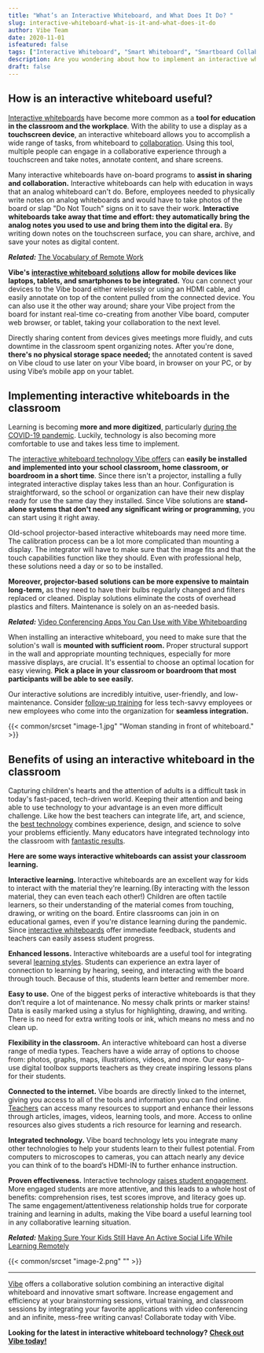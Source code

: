 ```yaml
---
title: "What’s an Interactive Whiteboard, and What Does It Do? "
slug: interactive-whiteboard-what-is-it-and-what-does-it-do
author: Vibe Team
date: 2020-11-01
isfeatured: false
tags: ["Interactive Whiteboard", "Smart Whiteboard", "Smartboard Collaboration"]
description: Are you wondering about how to implement an interactive whiteboard?  Check out our guide on interactive whiteboards.
draft: false
---
```



## How is an interactive whiteboard useful? 

[Interactive whiteboards](https://vibe.us/hardware/) have become more common as a **tool for education in the classroom and the workplace**. With the ability to use a display as a **touchscreen device**, an interactive whiteboard allows you to accomplish a wide range of tasks, from whiteboard to [collaboration](https://www.eztalks.com/whiteboard/benefits-of-interactive-whiteboards-in-the-classroom.html). Using this tool, multiple people can engage in a collaborative experience through a touchscreen and take notes, annotate content, and share screens.

Many interactive whiteboards have on-board programs to **assist in sharing and collaboration.** Interactive whiteboards can help with education in ways that an analog whiteboard can't do. Before, employees needed to physically write notes on analog whiteboards and would have to take photos of the board or slap "Do Not Touch" signs on it to save their work. **Interactive whiteboards take away that time and effort: they automatically bring the analog notes you used to use and bring them into the digital era.** By writing down notes on the touchscreen surface, you can share, archive, and save your notes as digital content.

***Related:*** [The Vocabulary of Remote Work](https://vibe.us/blog/the-vocabulary-of-remote-work/)

**Vibe's** [**interactive whiteboard solutions**](https://vibe.us/software/) **allow for mobile devices like laptops, tablets, and smartphones to be integrated.** You can connect your devices to the Vibe board either wirelessly or using an HDMI cable, and easily annotate on top of the content pulled from the connected device. You can also use it the other way around; share your Vibe project from the board for instant real-time co-creating from another Vibe board, computer web browser, or tablet, taking your collaboration to the next level.

Directly sharing content from devices gives meetings more fluidly, and cuts downtime in the classroom spent organizing notes. After you're done, **there's no physical storage space needed;** the annotated content is saved on Vibe cloud to use later on your Vibe board, in browser on your PC, or by using Vibe’s mobile app on your tablet.


## Implementing interactive whiteboards in the classroom 

Learning is becoming **more and more digitized**, particularly [during the COVID-19 pandemic](https://www.weforum.org/agenda/2020/04/coronavirus-education-global-covid19-online-digital-learning/). Luckily, technology is also becoming more comfortable to use and takes less time to implement. 

The [interactive whiteboard technology Vibe offers](https://vibe.us/android-app-store/) can **easily be installed and implemented into your school classroom, home classroom, or boardroom in a short time**. Since there isn't a projector, installing a fully integrated interactive display takes less than an hour. Configuration is straightforward, so the school or organization can have their new display ready for use the same day they installed. Since Vibe solutions are **stand-alone systems that don't need any significant wiring or programming**, you can start using it right away.

Old-school projector-based interactive whiteboards may need more time. The calibration process can be a lot more complicated than mounting a display. The integrator will have to make sure that the image fits and that the touch capabilities function like they should. Even with professional help, these solutions need a day or so to be installed.

**Moreover, projector-based solutions can be more expensive to maintain long-term,** as they need to have their bulbs regularly changed and filters replaced or cleaned. Display solutions eliminate the costs of overhead plastics and filters. Maintenance is solely on an as-needed basis.
 
***Related:*** [Video Conferencing Apps You Can Use with Vibe Whiteboarding](https://vibe.us/blog/video-conferencing-apps-with-whiteboard/)

When installing an interactive whiteboard, you need to make sure that the solution's wall is **mounted with sufficient room.** Proper structural support in the wall and appropriate mounting techniques, especially for more massive displays, are crucial. It's essential to choose an optimal location for easy viewing. **Pick a place in your classroom or boardroom that most participants will be able to see easily.**

Our interactive solutions are incredibly intuitive, user-friendly, and low-maintenance. Consider [follow-up training](https://www.hrexchangenetwork.com/learning/news/7-stats-that-prove-training-value) for less tech-savvy employees or new employees who come into the organization for **seamless integration.** 

{{< common/srcset "image-1.jpg" "Woman standing in front of whiteboard." >}}

## Benefits of using an interactive whiteboard in the classroom

Capturing children's hearts and the attention of adults is a difficult task in today's fast-paced, tech-driven world. Keeping their attention and being able to use technology to your advantage is an even more difficult challenge. Like how the best teachers can integrate life, art, and science, the [best technology](https://www.brookings.edu/blog/education-plus-development/2018/02/09/using-data-and-technology-to-enhance-classroom-teaching/) combines experience, design, and science to solve your problems efficiently. Many educators have integrated technology into the classroom with [fantastic results](https://vibe.us/customer/). 

**Here are some ways interactive whiteboards can assist your classroom learning.**

**Interactive learning.**
Interactive whiteboards are an excellent way for kids to interact with the material they're learning.(By interacting with the lesson material, they can even teach each other!) Children are often tactile learners, so their understanding of the material comes from touching, drawing, or writing on the board. Entire classrooms can join in on educational games, even if you're distance learning during the pandemic. Since [interactive whiteboards](https://vibe.us/lp/scenario-remote/) offer immediate feedback, students and teachers can easily assess student progress.

**Enhanced lessons.**
Interactive whiteboards are a useful tool for integrating several [learning styles](https://www.time4learning.com/learning-styles/). Students can experience an extra layer of connection to learning by hearing, seeing, and interacting with the board through touch. Because of this, students learn better and remember more. 

**Easy to use.**
One of the biggest perks of interactive whiteboards is that they don’t require a lot of maintenance. No messy chalk prints or marker stains! Data is easily marked using a stylus for highlighting, drawing, and writing. There is no need for extra writing tools or ink, which means no mess and no clean up.

**Flexibility in the classroom.**
An interactive whiteboard can host a diverse range of media types. Teachers have a wide array of options to choose from: photos, graphs, maps, illustrations, videos, and more. Our easy-to-use digital toolbox supports teachers as they create inspiring lessons plans for their students.

**Connected to the internet.**
Vibe boards are directly linked to the internet, giving you access to all of the tools and information you can find online. [Teachers](https://vibe.us/lp/scenario-distance-learning/) can access many resources to support and enhance their lessons through articles, images, videos, learning tools, and more. Access to online resources also gives students a rich resource for learning and research.

**Integrated technology.**
Vibe board technology lets you integrate many other technologies to help your students learn to their fullest potential. From computers to microscopes to cameras, you can attach nearly any device you can think of to the board’s HDMI-IN to further enhance instruction.

**Proven effectiveness.**
Interactive technology [raises student engagement](https://link.springer.com/article/10.1007/s10639-020-10107-5). More engaged students are more attentive, and this leads to a whole host of benefits: comprehension rises, test scores improve, and literacy goes up. The same engagement/attentiveness relationship holds true for corporate training and learning in adults, making the Vibe board a useful learning tool in any collaborative learning situation.

***Related:*** [Making Sure Your Kids Still Have An Active Social Life While Learning Remotely](https://vibe.us/blog/making-sure-your-kids-still-have-an-active-social-life-while-learning-remotely/)


{{< common/srcset "image-2.png" "" >}}




----------

[Vibe](https://vibe.us/) offers a collaborative solution combining an interactive digital whiteboard and innovative smart software. Increase engagement and efficiency at your brainstorming sessions, virtual training, and classroom sessions by integrating your favorite applications with video conferencing and an infinite, mess-free writing canvas! Collaborate today with Vibe.

**Looking for the latest in interactive whiteboard technology?** [**Check out Vibe today!**](https://vibe.us/order/)
